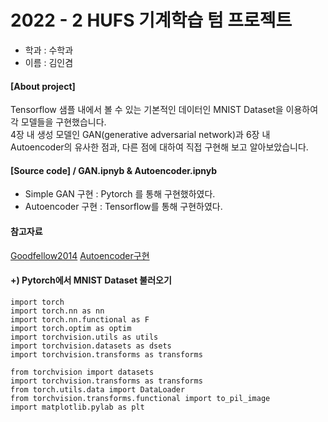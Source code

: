 # 2022 - 2 HUFS 기계학습 텀 프로젝트
- 학과 : 수학과
- 이름 : 김인겸

#### [About project]
Tensorflow 샘플 내에서 볼 수 있는 기본적인 데이터인 MNIST Dataset을 이용하여 각 모델들을 구현했습니다.
<br>
4장 내 생성 모델인 GAN(generative adversarial network)과 6장 내 Autoencoder의 유사한 점과, 다른 점에 대하여 직접 구현해 보고 알아보았습니다.
<br>


#### [Source code] / GAN.ipnyb & Autoencoder.ipnyb

- Simple GAN 구현 : Pytorch 를 통해 구현했하였다.
- Autoencoder 구현 : Tensorflow를 통해 구현하였다.

#### 참고자료
[Goodfellow2014](https://arxiv.org/pdf/1406.2661.pdf)
[Autoencoder구현](https://github.com/ExcelsiorCJH/Hands-On-ML/blob/master/Chap15-Autoencoders/Chap15-Autoencoders.ipynb)

#### +) Pytorch에서 MNIST Dataset 불러오기
```
import torch
import torch.nn as nn
import torch.nn.functional as F
import torch.optim as optim
import torchvision.utils as utils
import torchvision.datasets as dsets
import torchvision.transforms as transforms

from torchvision import datasets
import torchvision.transforms as transforms
from torch.utils.data import DataLoader
from torchvision.transforms.functional import to_pil_image
import matplotlib.pylab as plt
```

